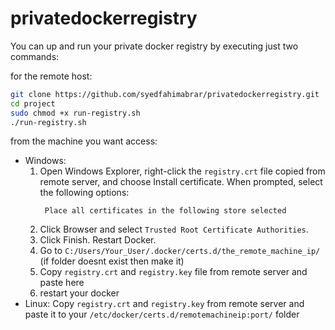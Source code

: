 # privatedockerregistry

You can up and run your private docker registry by executing just two commands:

for the remote host:
```bash
git clone https://github.com/syedfahimabrar/privatedockerregistry.git
cd project
sudo chmod +x run-registry.sh
./run-registry.sh
```
from the machine you want access:
- Windows:
  1. Open Windows Explorer, right-click the `registry.crt` file copied from remote server, and choose Install certificate. When prompted, select the following options:
     ```Store location	local machine
      Place all certificates in the following store	selected
     ```
  2. Click Browser and select `Trusted Root Certificate Authorities`.
  3. Click Finish. Restart Docker.
  4. Go to `C:/Users/Your_User/.docker/certs.d/the_remote_machine_ip/` (if folder doesnt exist then make it)
  5. Copy `registry.crt` and `registry.key` file from remote server and paste here
  6. restart your docker
- Linux:
  Copy `registry.crt` and `registry.key` from remote server and paste it to your `/etc/docker/certs.d/remotemachineip:port/` folder
